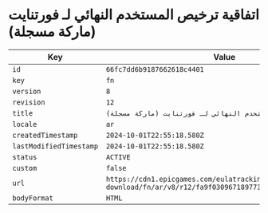 # اتفاقية ترخيص المستخدم النهائي لـ فورتنايت (ماركة مسجلة)

| Key | Value |
| --- | ----- |
| `id` | `66fc7dd6b9187662618c4401` |
| `key` | `fn` |
| `version` | `8` |
| `revision` | `12` |
| `title` | `اتفاقية ترخيص المستخدم النهائي لـ فورتنايت (ماركة مسجلة)` |
| `locale` | `ar` |
| `createdTimestamp` | `2024-10-01T22:55:18.580Z` |
| `lastModifiedTimestamp` | `2024-10-01T22:55:18.580Z` |
| `status` | `ACTIVE` |
| `custom` | `false` |
| `url` | `https://cdn1.epicgames.com/eulatracking-download/fn/ar/v8/r12/fa9f03096718977305fc348d9ba9289d.pdf` |
| `bodyFormat` | `HTML` |
